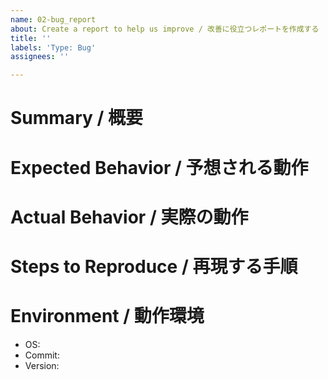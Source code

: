 ```yaml
---
name: 02-bug_report
about: Create a report to help us improve / 改善に役立つレポートを作成する
title: ''
labels: 'Type: Bug'
assignees: ''

---
```


# Summary / 概要

# Expected Behavior / 予想される動作

# Actual Behavior / 実際の動作

# Steps to Reproduce / 再現する手順

# Environment / 動作環境
- OS: 
- Commit: 
- Version:
